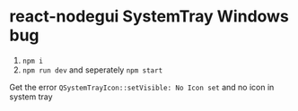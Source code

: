 # react-nodegui SystemTray Windows bug

1. `npm i`
2. `npm run dev` and seperately `npm start`

Get the error `QSystemTrayIcon::setVisible: No Icon set` and no icon in system tray
